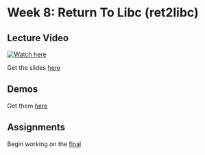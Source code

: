 # Week 8: Return To Libc (ret2libc)

## Lecture Video
[![Watch here](http://img.youtube.com/vi/UXEPk7su-tw/0.jpg)](https://www.youtube.com/watch?v=UXEPk7su-tw)


Get the slides [here](https://github.com/CS395-BinX/CS395-BinX.github.io/blob/main/week8/Week%208%20Lecture.pdf)

## Demos
Get them [here](https://github.com/CS395-BinX/CS395-BinX.github.io/tree/main/week8/demos)

## Assignments
Begin working on the [final](./final.html)
